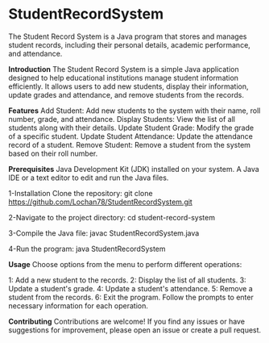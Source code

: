 # StudentRecordSystem
The Student Record System is a Java program that stores and manages student records, including their personal details, academic performance, and attendance.

**Introduction**
The Student Record System is a simple Java application designed to help educational institutions manage student information efficiently. It allows users to add new students, display their information, update grades and attendance, and remove students from the records.

**Features**
Add Student: Add new students to the system with their name, roll number, grade, and attendance.
Display Students: View the list of all students along with their details.
Update Student Grade: Modify the grade of a specific student.
Update Student Attendance: Update the attendance record of a student.
Remove Student: Remove a student from the system based on their roll number.

**Prerequisites**
Java Development Kit (JDK) installed on your system.
A Java IDE or a text editor to edit and run the Java files.

1-Installation
Clone the repository:
git clone https://github.com/Lochan78/StudentRecordSystem.git

2-Navigate to the project directory:
cd student-record-system

3-Compile the Java file:
javac StudentRecordSystem.java

4-Run the program:
java StudentRecordSystem

**Usage**
Choose options from the menu to perform different operations:

1: Add a new student to the records.
2: Display the list of all students.
3: Update a student's grade.
4: Update a student's attendance.
5: Remove a student from the records.
6: Exit the program.
Follow the prompts to enter necessary information for each operation.


**Contributing**
Contributions are welcome! If you find any issues or have suggestions for improvement, please open an issue or create a pull request.

